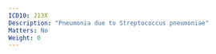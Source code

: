 ```yaml
---
ICD10: J13X
Description: "Pneumonia due to Streptococcus pneumoniae"
Matters: No
Weight: 0
---
```


